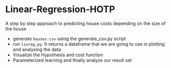 # Linear-Regression-HOTP
A step by step approach to predicting house costs depending on the size of the house
- generate `houses.csv` using the generate_csv.py script
- run `linreg.py`. It returns a dataframe that we are going to use in plotting and analysing the data
- Visualize the Hypothesis and cost function
- Parameterized learning and finally analyze our result set